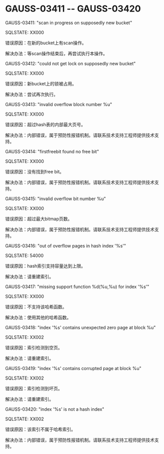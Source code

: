 # GAUSS-03411 -- GAUSS-03420

GAUSS-03411: "scan in progress on supposedly new bucket"

SQLSTATE: XX000

错误原因：在新的bucket上有scan操作。

解决办法：等scan操作结束后，再尝试执行本操作。

GAUSS-03412: "could not get lock on supposedly new bucket"

SQLSTATE: XX000

错误原因：新bucket上的锁被占用。

解决办法：尝试再次执行。

GAUSS-03413: "invalid overflow block number %u"

SQLSTATE: XX000

错误原因：超过hash表的内部最大页号。

解决办法：内部错误，属于预防性报错机制。请联系技术支持工程师提供技术支持。

GAUSS-03414: "firstfreebit found no free bit"

SQLSTATE: XX000

错误原因：没有找到free bit。

解决办法：内部错误，属于预防性报错机制。请联系技术支持工程师提供技术支持。

GAUSS-03415: "invalid overflow bit number %u"

SQLSTATE: XX000

错误原因：超过最大bitmap页数。

解决办法：内部错误，属于预防性报错机制。请联系技术支持工程师提供技术支持。

GAUSS-03416: "out of overflow pages in hash index '%s'"

SQLSTATE: 54000

错误原因：hash索引支持容量达到上限。

解决办法：请重建索引。

GAUSS-03417: "missing support function %d\(%u,%u\) for index '%s'"

SQLSTATE: XX000

错误原因：不支持该哈希函数。

解决办法：使用其他的哈希函数。

GAUSS-03418: "index '%s' contains unexpected zero page at block %u"

SQLSTATE: XX002

错误原因：索引检测到空页。

解决办法：请重建索引。

GAUSS-03419: "index '%s' contains corrupted page at block %u"

SQLSTATE: XX002

错误原因：索引检测到坏页。

解决办法：请重建索引。

GAUSS-03420: "index '%s' is not a hash index"

SQLSTATE: XX002

错误原因：该索引不属于哈希索引。

解决办法：内部错误，属于预防性报错机制。请联系技术支持工程师提供技术支持。
